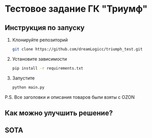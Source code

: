 # Тестовое задание ГК "Триумф"

## Инструкция по запуску
1. Клонируйте репозиторий 
    ```bash 
   git clone https://github.com/dreamLogicc/triumph_test.git
    ```
2. Установите зависимости
    ```bash
    pip install -r requirements.txt
   ```
3. Запустите
    ```bash
    python main.py
   ```
P.S. Все заголовки и описания товаров были взяты с OZON

## Как можно улучшить решение?

## SOTA 


